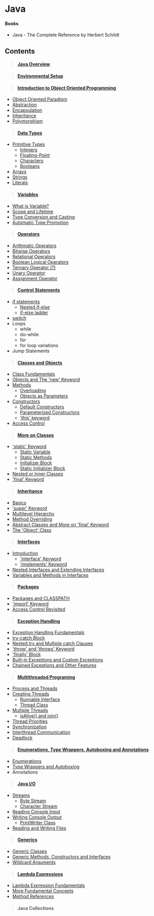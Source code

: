 # Java

#### Books

* Java - The Complete Reference by Herbert Schildt

## Contents

> #### [Java Overview](01-Java-Overview/Java-Overview.md)

> #### [Environmental Setup](02-Environmental-Setup/Environmental-Setup.md)

> #### [Introduction to Object Oriented Programming](03-Introduiction-to-Object-Oriented-Programming/)

* [Object Oriented Paradigm](03-Introduiction-to-Object-Oriented-Programming/01-Object-Oriented-Paradigm.md)
* [Abstraction](03-Introduiction-to-Object-Oriented-Programming/02-Principles-of-OOP.md#Abstraction)
* [Encapsulation](03-Introduiction-to-Object-Oriented-Programming/02-Principles-of-OOP.md#Encapsulation)
* [Inheritance](03-Introduiction-to-Object-Oriented-Programming/02-Principles-of-OOP.md#Inheritance)
* [Polymorphism](03-Introduiction-to-Object-Oriented-Programming/02-Principles-of-OOP.md#Polymorphism)

> #### [Data Types](04-Data-Types/)

* [Primitive Types](04-Data-Types/01-Primitive-Types.md)
  * [Integers](04-Data-Types/01-Primitive-Types.md#Integers)
  * [Floating-Point](04-Data-Types/01-Primitive-Types.md#Floating-Point-Types)
  * [Characters](04-Data-Types/01-Primitive-Types.md#Characters)
  * [Booleans](04-Data-Types/01-Primitive-Types.md#Booleans)
* [Arrays](04-Data-Types/02-Arrays.md)
* [Strings](04-Data-Types/03-Strings.md)
* [Literals](04-Data-Types/04-Literals.md)

> #### [Variables](05-Variable/)

* [What is Variable?](05-Variable/01-What-Is-Variable.md)
* [Scope and Lifetime](05-Variable/02-Scope-And-Lifetime.md)
* [Type Conversion and Casting](05-Variable/03-Type-Converion-And-Casting.md)
* [Automatic Type Promotion](05-Variable/04-Automatic-Type-Promotion.md)

> #### [Operators](06-Operators/)

* [Arithmatic Operators](06-Operators/02-Arithmetic-Operators.md)
* [Bitwise Operators](06-Operators/03-Bitwise-Operator.md)
* [Relational Operators](06-Operators/04-Relational-Operator.md)
* [Boolean Logical Operators](06-Operators/05-Logical-Operators.md)
* [Ternary Operator (?)](06-Operators/06-Ternary-Operator.md)
* [Unary Operator](06-Operators/07-Unary-Operator.md)
* [Assignment Operator](06-Operators/08-Assignment-Operator.md)

> #### [Control Statements](07-Control-Statements/)

* [if statements](07-Control-Statements/01-If-Statment.md)
  * [Nested if-else](07-Control-Statements/01-If-Statment.md#Nested-if)
  * [if-else ladder](07-Control-Statements/01-If-Statment.md#if-else-ladder)
* [switch](07-Control-Statements/02-switch.md)
* Loops
  * while
  * do-while
  * for
  * for loop variations
* Jump Statements

> #### [Classes and Objects](08-Classes-and-Objects/)

* [Class Fundamentals](08-Classes-and-Objects/01-Class-Fundamentals.md)
* [Objects and The 'new' Keyword](08-Classes-and-Objects/02-Objects-and-The-new-Keyword.md)
* [Methods](08-Classes-and-Objects/03-Methods.md)
  * [Overloading](08-Classes-and-Objects/03-Methods.md#Method-Overloading)
  * [Objects as Parameters](08-Classes-and-Objects/03-Methods.md#Objects-as-Parameters)
* [Constructors](08-Classes-and-Objects/04-Constructors.md)
  * [Default Constructors](08-Classes-and-Objects/04-Constructors.md#Default-Constructor)
  * [Parameterized Constructors](08-Classes-and-Objects/04-Constructors.md#Parameterized-Constructor)
  * ['this' keyword](08-Classes-and-Objects/04-Constructors.md#The-this-Keyword)
* [Access Control](08-Classes-and-Objects/05-Access-Control.md)

> #### [More on Classes](09-More-on-Classes/)

* ['static' Keyword](09-More-on-Classes/01-static-Keyword.md)
  * [Static Variable](09-More-on-Classes/01-static-Keyword.md#Static-Variables)
  * [Static Methods](09-More-on-Classes/01-static-Keyword.md#Static-Methods)
  * [Initializer Block](09-More-on-Classes/01-static-Keyword.md#Initializer-Block)
  * [Static Initializer Block](09-More-on-Classes/01-static-Keyword.md#Static-Initializer-Block)
* [Nested or Inner Classes](09-More-on-Classes/02-Nested-or-Inner-Class.md)
* ['final' Keyword](09-More-on-Classes/03-final-Keyword.md)

> #### [Inheritance](10-Inheritance/)

* [Basics](10-Inheritance/01-Basics.md)
* ['super' Keyword](10-Inheritance/02-super-Keyword.md)
* [Multilevel Hierarchy](10-Inheritance/03-Multilevel-Hierarchy.md)
* [Method Overriding](10-Inheritance/04-Method-Overriding.md)
* [Abstract Classes and More on 'final' Keyword](10-Inheritance/05-Abstract-Classes-and-More-on-final-Keyword.md)
* [The 'Object' Class](10-Inheritance/06-The-Object-Class.md)

> #### [Interfaces](11-Interfaces/)

* [Introduction](11-Interfaces/01-Introduction.md)
  * ['interface' Keyword](11-Interfaces/01-Introduction.md#'interface'-Keyword)
  * ['implements' Keyword](11-Interfaces/01-Introduction.md#'implements'-keyword)
* [Nested Interfaces and Extending Interfaces](11-Interfaces/02-Nested-Interface-And-Extending-Interface.md)
* [Variables and Methods in Interfaces](11-Interfaces/03-Variables-And-Methods.md)

> #### [Packages](12-Packages/)

* [Packages and CLASSPATH](12-Packages/01-Packages-and-CLASSPATH.md)
* ['import' Keyword](12-Packages/02-import-Keyword.md)
* [Access Control Revisited](12-Packages/03-Access-Control-Revisited.md)

> #### [Exception Handling](13-Exception-Handling/)

* [Exception Handling Fundamentals](13-Exception-Handling/01-Exception-Handling-Fundamentals.md)
* [try-catch Block](13-Exception-Handling/02-try-catch-Block.md)
* [Nested try and Multiple catch Clauses](13-Exception-Handling/03-Nested-try-and-Mutiple-catch-Clauses.md)
* ['throw' and 'throws' Keyword](13-Exception-Handling/04-throw-and-throws-Keyword.md)
* ['finally' Block](13-Exception-Handling/05-finally-Keyword.md)
* [Built-in Exceptions and Custom Exceptions](13-Exception-Handling/06-Built-in-Exceptions-and-Custom-Exceptions.md)
* [Chained Exceptions and Other Features](13-Exception-Handling/07-Chained-Exception-and-Other-Features.md)

> #### [Multithreaded Programing](14-Multithreaded-Programing/)

* [Process and Threads](14-Multithreaded-Programing/01-Process-and-Threads.md)
* [Creating Threads](14-Multithreaded-Programing/02-Creating-Threads.md)
  * [Runnable Interface](14-Multithreaded-Programing/02-Creating-Threads.md#Implementing-Runnable)
  * [Thread Class](14-Multithreaded-Programing/02-Creating-Threads.md#Extending-Thread)
* [Multiple Threads](14-Multithreaded-Programing/03-Multiple-Threads.md)
  * [isAlive() and join()](14-Multithreaded-Programing/03-Multiple-Threads.md#isAlive()-and-join())
* [Thread Priorities](14-Multithreaded-Programing/04-Thread-Priorities.md)
* [Synchronization](14-Multithreaded-Programing/05-Synchronization.md)
* [Interthread Communication](14-Multithreaded-Programing/06-Interthread-Communication.md)
* [Deadlock](14-Multithreaded-Programing/07-Deadlock.md)

> #### [Enumerations, Type Wrappers, Autoboxing and Annotations](15-Enumerations-Type-Wrappers-Autoboxing-and-Annotations/)
* [Enumerations](15-Enumerations-Type-Wrappers-Autoboxing-and-Annotations/01-Enumerations.md)
* [Type Wrappers and Autoboxing](15-Enumerations-Type-Wrappers-Autoboxing-and-Annotations/02-Type-Wrappers-and-Autoboxing.md)
* Annotations

> #### [Java I/O](16-Java-IO/)
* [Streams](16-Java-IO/01-Streams.md)
  * [Byte Stream](16-Java-IO/01-Streams.md#The-Byte-Stream-Classes)
  * [Character Stream](16-Java-IO/01-Streams.md#The-Character-Stream-Classes)
* [Reading Console Input](16-Java-IO/02-Reading-Console-Input.md)
* [Writing Console Output](16-Java-IO/03-Writing-Console-Output.md)
  * [PrintWriter Class](16-Java-IO/03-Writing-Console-Output.md#The-PrintWriter-Class)
* [Reading and Writing Files](16-Java-IO/04-Reading-and-Writing-Files.md)

> #### [Generics](17-Generics/)
* [Generic Classes](17-Generics/01-Generic-Classes.md)
* [Generic Methods, Constructors and Interfaces](17-Generics/02-Generic-Methods-Constructors-and-Interfaces.md)
* [Wildcard Arguments](17-Generics/03-Wildcard-Arguments.md)

> #### [Lambda Expressions](18-Lambda-Expressions/)
* [Lambda Expression Fundamentals](18-Lambda-Expressions/01-Lambda-Expression-Fundamentals.md)
* [More Fundamental Concepts](18-Lambda-Expressions/02-More-Fundamental-Concepts.md)
* [Method References](18-Lambda-Expressions/03-Method-References.md)

> #### Java Collections